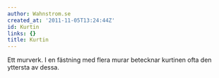 ```yaml
---
author: Wahnstrom.se
created_at: '2011-11-05T13:24:44Z'
id: Kurtin
links: {}
title: Kurtin
---
```


Ett murverk. I en fästning med flera murar betecknar kurtinen ofta den yttersta av dessa.